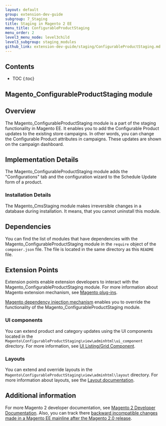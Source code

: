 ```yaml
---
layout: default
group: extension-dev-guide
subgroup: 7_Staging
title: Staging in Magento 2 EE
menu_title: ConfigurableProductStaging
menu_order: 2
level3_menu_node: level3child
level3_subgroup: staging_modules
github_link: extension-dev-guide/staging/ConfigurableProductStaging.md
---
```


<h2>Contents</h2>

* TOC
{:toc}

<h2>Magento_ConfigurableProductStaging module</h2>

## Overview

The Magento_ConfigurableProductStaging module is a part of the staging functionality in Magento EE. It enables you to add the Configurable Product updates to the existing store campaigns. In other words, you can change the Configurable Product attributes in campaigns. These updates are shown on the campaign dashboard.

## Implementation Details

The Magento_ConfigurableProductStaging module adds the "Configurations" tab and the configuration wizard to the Schedule Update form of a product.

### Installation Details

The Magento_CmsStaging module makes irreversible changes in a database during installation. It means, that you cannot uninstall this module.

## Dependencies

You can find the list of modules that have dependencies with the Magento_ConfigurableProductStaging module in the `require` object of the `composer.json` file. The file is located in the same directory as this `README` file.

## Extension Points

Extension points enable extension developers to interact with the Magento_ConfigurableProductStaging module. For more information about Magento extension mechanism, see [Magento plug-ins](http://devdocs.magento.com/guides/v2.0/extension-dev-guide/plugins.html).

[Magento dependency injection mechanism](http://devdocs.magento.com/guides/v2.0/extension-dev-guide/depend-inj.html) enables you to override the functionality of the Magento_ConfigurableProductStaging module.

### UI components

You can extend product and category updates using the UI components located in the `Magento\ConfigurableProductStaging\view\adminhtml\ui_component` directory. For more information, see [UI Listing/Grid Component](http://devdocs.magento.com/guides/v2.0/ui-components/ui-listing-grid.html).

### Layouts

You can extend and override layouts in the `Magento\ConfigurableProductStaging\view\adminhtml\layout` directory.
For more information about layouts, see the [Layout documentation](http://devdocs.magento.com/guides/v2.0/frontend-dev-guide/layouts/layout-overview.html).

## Additional information

For more Magento 2 developer documentation, see [Magento 2 Developer Documentation](http://devdocs.magento.com). Also, you can track there [backward incompatible changes made in a Magento EE mainline after the Magento 2.0 release](http://devdocs.magento.com/guides/v2.0/release-notes/changes/ee_changes.html).
